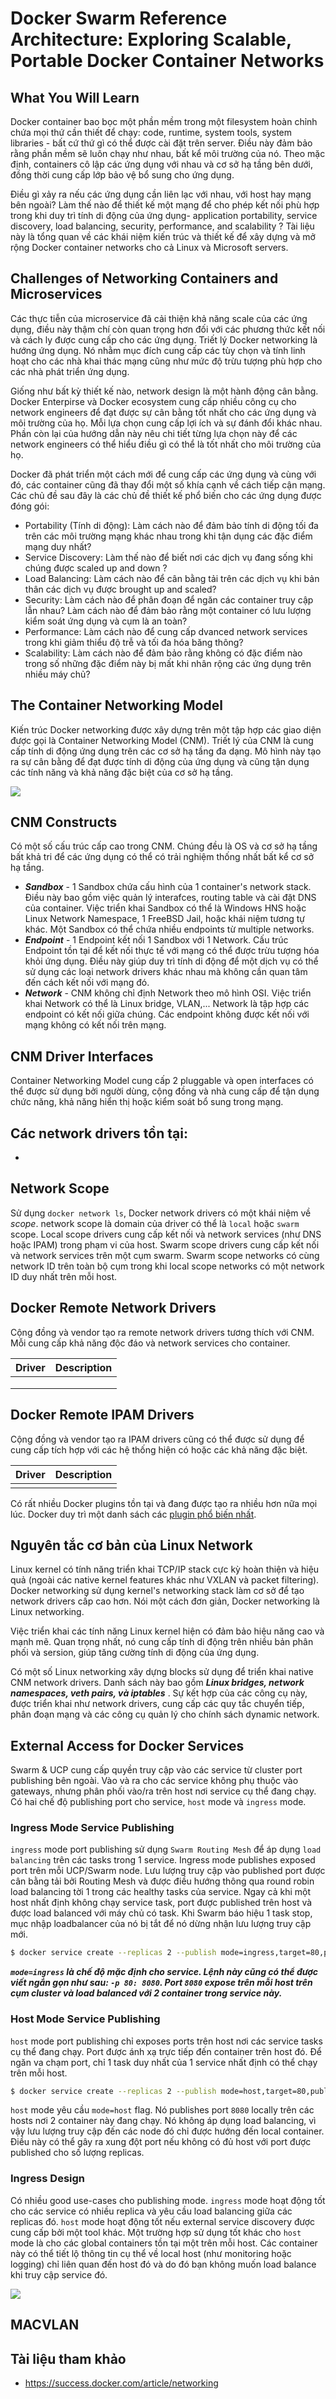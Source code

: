 # Docker Swarm Reference Architecture: Exploring Scalable, Portable Docker Container Networks

## What You Will Learn

Docker container bao bọc một phần mềm trong một filesystem hoàn chỉnh chứa mọi thứ cần thiết để chạy: code, runtime, system tools, system libraries - bất cứ thứ gì có thể được cài đặt trên server. Điều này đảm bảo rằng phần mềm sẽ luôn chạy như nhau, bất kể môi trường của nó. Theo mặc định, containers cô lập các ứng dụng với nhau và cơ sở hạ tầng bên dưới, đồng thời cung cấp lớp bảo vệ bổ sung cho ứng dụng.

Điều gì xảy ra nếu các ứng dụng cần liên lạc với nhau, với host hay mạng bên ngoài? Làm thế nào để thiết kế một mạng để cho phép kết nối phù hợp trong khi duy trì tính di động của ứng dụng- application portability, service discovery, load balancing, security, performance, and scalability ? Tài liệu này là tổng quan về các khái niệm kiến trúc và thiết kế để xây dựng và mở rộng Docker container networks cho cả Linux và Microsoft servers.

## Challenges of Networking Containers and Microservices

Các thực tiễn của microservice đã cải thiện khả năng scale của các ứng dụng, điều này thậm chí còn quan trọng hơn đối với các phương thức kết nối và cách ly được cung cấp cho các ứng dụng. Triết lý Docker networking là hướng ứng dụng. Nó nhằm mục đích cung cấp các tùy chọn và tính linh hoạt cho các nhà khai thác mạng cũng như mức độ trừu tượng phù hợp cho các nhà phát triển ứng dụng.

Giống như bất kỳ thiết kế nào, network design là một hành động cân bằng. Docker Enterpirse và Docker ecosystem cung cấp nhiều công cụ cho network engineers để đạt được sự cân bằng tốt nhất cho các ứng dụng và môi trường của họ. Mỗi lựa chọn cung cấp lợi ích và sự đánh đổi khác nhau. Phần còn lại của hướng dẫn này nêu chi tiết từng lựa chọn này để các network engineers có thể hiểu điều gì có thể là tốt nhất cho môi trường của họ.

Docker đã phát triển một cách mới để cung cấp các ứng dụng và cùng với đó, các container cũng đã thay đổi một số khía cạnh về cách tiếp cận mạng. Các chủ đề sau đây là các chủ đề thiết kế phổ biến cho các ứng dụng được đóng gói:

- Portability (Tính di động): Làm cách nào để đảm bảo tính di động tối đa trên các môi trường mạng khác nhau trong khi tận dụng các đặc điểm mạng duy nhất?
- Service Discovery: Làm thế nào để biết nơi các dịch vụ đang sống khi chúng được scaled up and down ?
- Load Balancing: Làm cách nào để cân bằng tải trên các dịch vụ khi bản thân các dịch vụ được brought up and scaled?
- Security: Làm cách nào để phân đoạn để ngăn các container truy cập lẫn nhau?
Làm cách nào để đảm bảo rằng một container có lưu lượng kiểm soát ứng dụng và cụm là an toàn?
- Performance: Làm cách nào để cung cấp dvanced network services trong khi giảm thiểu độ trễ và tối đa hóa băng thông?
- Scalability: Làm cách nào để đảm bảo rằng không có đặc điểm nào trong số những đặc điểm này bị mất khi nhân rộng các ứng dụng trên nhiều máy chủ?

## The Container Networking Model

Kiến trúc Docker networking được xây dựng trên một tập hợp các giao diện được gọi là Container Networking Model (CNM). Triết lý của CNM là cung cấp tính di động ứng dụng trên các cơ sở hạ tầng đa dạng. Mô hình này tạo ra sự cân bằng để đạt được tính di động của ứng dụng và cũng tận dụng các tính năng và khả năng đặc biệt của cơ sở hạ tầng.

<img src=https://i.imgur.com/xdvNwlf.png>


## CNM Constructs

Có một số cấu trúc cấp cao trong CNM. Chúng đều là OS và cơ sở hạ tầng bất khả tri để các ứng dụng có thể có trải nghiệm thống nhất bất kể cơ sở hạ tầng.

- ***Sandbox*** - 1 Sandbox chứa cấu hình của 1 container's network stack. Điều này bao gồm việc quản lý interafces, routing table và cài đặt DNS của container. Việc triển khai Sandbox có thể là Windows HNS hoặc Linux Network Namespace, 1 FreeBSD Jail, hoặc khái niệm tương tự khác. Một Sandbox có thể chứa nhiều endpoints từ multiple networks.
- ***Endpoint*** - 1 Endpoint kết nối 1 Sandbox với 1 Network. Cấu trúc Endpoint tồn tại để kết nối thực tế với mạng có thể được trừu tượng hóa khỏi ứng dụng. Điều này giúp duy trì tính di động để một dịch vụ có thể sử dụng các loại network drivers khác nhau mà không cần quan tâm đến cách kết nối với mạng đó.
- ***Network*** - CNM không chỉ định Network theo mô hình OSI. Việc triển khai Network có thể là Linux bridge, VLAN,... Network là tập hợp các endpoint có kết nối giữa chúng. Các endpoint không được kết nối với mạng không có kết nối trên mạng.

## CNM Driver Interfaces

Container Networking Model cung cấp 2 pluggable và open interfaces có thể được sử dụng bởi người dùng, cộng đồng và nhà cung cấp để tận dụng chức năng, khả năng hiển thị hoặc kiểm soát bổ sung trong mạng.

Các network drivers tồn tại:
-
- 

## Network Scope

Sử dụng `docker network ls`, Docker network drivers có một khái niệm về *scope*. network scope là domain của driver có thể là `local` hoặc `swarm` scope. Local scope drivers cung cấp kết nối và network services (như DNS hoặc IPAM) trong phạm vi của host. Swarm scope drivers cung cấp kết nối và network services trên một cụm swarm. Swarm scope networks có cùng network ID trên toàn bộ cụm trong khi local scope networks có một network ID duy nhất trên mỗi host.

## Docker Remote Network Drivers

Cộng đồng và vendor tạo ra remote network drivers tương thích với CNM. Mỗi cung cấp khả năng độc đáo và network services cho container.

|Driver|Description|
|------|-----------|
|||
|||
|||

## Docker Remote IPAM Drivers

Cộng đồng và vendor tạo ra  IPAM drivers cũng có thể được sử dụng để cung cấp tích hợp với các hệ thống hiện có hoặc các khả năng đặc biệt.

|Driver|Description|
|------|-----------|
|||

Có rất nhiều Docker plugins tồn tại và đang được tạo ra nhiều hơn nữa mọi lúc. Docker duy trì một danh sách các [plugin phổ biến nhất](https://docs.docker.com/engine/extend/legacy_plugins/).

## Nguyên tắc cơ bản của Linux Network

Linux kernel có tính năng triển khai TCP/IP stack cực kỳ hoàn thiện và hiệu quả (ngoài các native kernel features khác như VXLAN và packet filtering). Docker networking sử dụng kernel's networking stack làm cơ sở để tạo network drivers cấp cao hơn. Nói một cách đơn giản, Docker networking là Linux networking.

Việc triển khai các tính năng Linux kernel hiện có đảm bảo hiệu năng cao và mạnh mẽ. Quan trọng nhất, nó cung cấp tính di động trên nhiều bản phân phối và sersion, giúp tăng cường tính di động của ứng dụng.

Có một số Linux networking xây dựng blocks sử dụng để triển khai native CNM network drivers. Danh sách này bao gồm ***Linux bridges, network namespaces, veth pairs, và iptables*** . Sự kết hợp của các công cụ này, được triển khai như network drivers, cung cấp các quy tắc chuyển tiếp, phân đoạn mạng và các công cụ quản lý cho chính sách dynamic network.

## External Access for Docker Services

Swarm & UCP cung cấp quyền truy cập vào các service từ cluster port publishing bên ngoài. Vào và ra cho các service không phụ thuộc vào gateways, nhưng phân phối vào/ra trên host nơi service cụ thể đang chạy. Có hai chế độ publishing port cho service, `host` mode và `ingress` mode.

### Ingress Mode Service Publishing

`ingress` mode port publishing sử dụng `Swarm Routing Mesh` để áp dụng `load balancing` trên các tasks trong 1 service. Ingress mode publishes exposed port trên mỗi UCP/Swarm node. Lưu lượng truy cập vào published port được cân bằng tải bởi Routing Mesh và được điều hướng thông qua round robin load balancing tời 1 trong các healthy tasks của service. Ngay cả khi một host nhất định không chạy service task, port được published trên host và được load balanced với máy chủ có task. Khi Swarm báo hiệu 1 task stop, mục nhập loadbalancer của nó bị tắt để nó dừng nhận lưu lượng truy cập mới.
```sh
$ docker service create --replicas 2 --publish mode=ingress,target=80,published=8080 nginx
```
***`mode=ingress` là chế độ mặc định cho service. Lệnh này cũng có thể được viết ngắn gọn như sau: `-p 80: 8080`. Port `8080` expose trên mỗi host trên cụm cluster và load balanced với 2 container trong service này.***

### Host Mode Service Publishing

`host` mode port publishing chỉ exposes ports trên host nơi các service tasks cụ thể đang chạy. Port được ánh xạ trực tiếp đến container trên host đó. Để ngăn va chạm port, chỉ 1 task duy nhất của 1 service nhất định có thể chạy trên mỗi host.
```sh
$ docker service create --replicas 2 --publish mode=host,target=80,published=8080 nginx
```
`host` mode yêu cầu `mode=host` flag. Nó publishes port `8080` locally trên các hosts nơi 2 container này đang chạy. Nó không áp dụng load balancing, vì vậy lưu lượng truy cập đến các node đó chỉ được hướng đến local container. Điều này có thể gây ra xung đột port nếu không có đủ host với port được published cho số lượng replicas.

### Ingress Design

Có nhiều good use-cases cho publishing mode. `ingress` mode hoạt động tốt cho các service có nhiều replica và yêu cầu load balancing giữa các replicas đó. `host` mode hoạt động tốt nếu external service discovery được cung cấp bởi một tool khác. Một trường hợp sử dụng tốt khác cho `host` mode là cho các  global containers tồn tại một trên mỗi host. Các container này có thể tiết lộ thông tin cụ thể về local host (như monitoring hoặc logging) chỉ liên quan đến host đó và do đó bạn không muốn load balance khi truy cập service đó.

<img src=https://i.imgur.com/IThw3C9.png>

## MACVLAN

## Tài liệu tham khảo
- https://success.docker.com/article/networking
